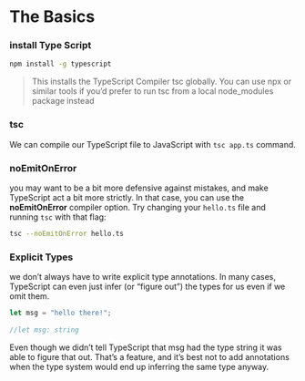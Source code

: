 # The Basics

### install Type Script

```bash
npm install -g typescript
```

> This installs the TypeScript Compiler tsc globally. You can use npx or similar tools if you’d prefer to run tsc from a local node_modules package instead


### tsc

We can compile our TypeScript file to JavaScript with ``tsc app.ts`` command.

### noEmitOnError


you may want to be a bit more defensive against mistakes, and make TypeScript act a bit more strictly. In that case, you can use the **noEmitOnError** compiler option. Try changing your ``hello.ts`` file and running ``tsc`` with that flag:

```sh
tsc --noEmitOnError hello.ts
```
### Explicit Types
we don’t always have to write explicit type annotations. In many cases, TypeScript can even just infer (or “figure out”) the types for us even if we omit them.

```ts
let msg = "hello there!";
    
//let msg: string
```
Even though we didn’t tell TypeScript that msg had the type string it was able to figure that out. That’s a feature, and it’s best not to add annotations when the type system would end up inferring the same type anyway.